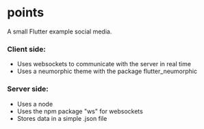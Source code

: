 # points

A small Flutter example social media.

### Client side:

- Uses websockets to communicate with the server in real time
- Uses a neumorphic theme with the package flutter_neumorphic

### Server side: 

- Uses a node
- Uses the npm package "ws" for websockets
- Stores data in a simple .json file
